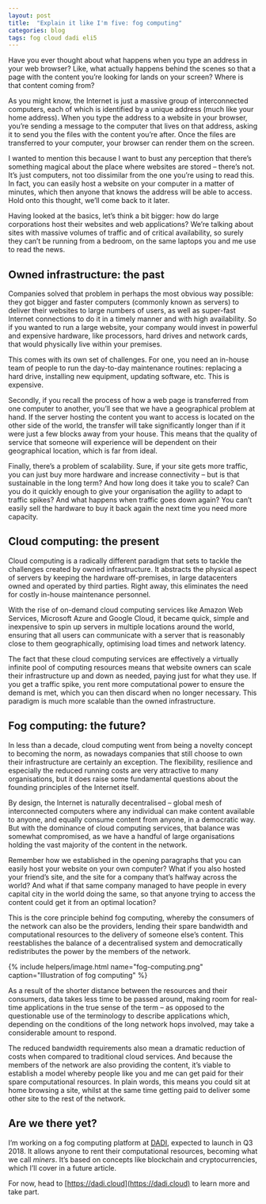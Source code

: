 ```yaml
---
layout: post
title:  "Explain it like I'm five: fog computing"
categories: blog
tags: fog cloud dadi eli5
---
```

Have you ever thought about what happens when you type an address in your web browser? Like, what actually happens behind the scenes so that a page with the content you’re looking for lands on your screen? Where is that content coming from?

As you might know, the Internet is just a massive group of interconnected computers, each of which is identified by a unique address (much like your home address). When you type the address to a website in your browser, you’re sending a message to the computer that lives on that address, asking it to send you the files with the content you’re after.<!--more--> Once the files are transferred to your computer, your browser can render them on the screen.

I wanted to mention this because I want to bust any perception that there’s something magical about the place where websites are stored – there’s not. It’s just computers, not too dissimilar from the one you’re using to read this. In fact, you can easily host a website on your computer in a matter of minutes, which then anyone that knows the address will be able to access. Hold onto this thought, we’ll come back to it later.

Having looked at the basics, let’s think a bit bigger: how do large corporations host their websites and web applications? We’re talking about sites with massive volumes of traffic and of critical availability, so surely they can’t be running from a bedroom, on the same laptops you and me use to read the news.

## Owned infrastructure: the past

Companies solved that problem in perhaps the most obvious way possible: they got bigger and faster computers (commonly known as servers) to deliver their websites to large numbers of users, as well as super-fast Internet connections to do it in a timely manner and with high availability. So if you wanted to run a large website, your company would invest in powerful and expensive hardware, like processors, hard drives and network cards, that would physically live within your premises.

This comes with its own set of challenges. For one, you need an in-house team of people to run the day-to-day maintenance routines: replacing a hard drive, installing new equipment, updating software, etc. This is expensive.

Secondly, if you recall the process of how a web page is transferred from one computer to another, you’ll see that we have a geographical problem at hand. If the server hosting the content you want to access is located on the other side of the world, the transfer will take significantly longer than if it were just a few blocks away from your house. This means that the quality of service that someone will experience will be dependent on their geographical location, which is far from ideal. 

Finally, there’s a problem of scalability. Sure, if your site gets more traffic, you can just buy more hardware and increase connectivity – but is that sustainable in the long term? And how long does it take you to scale? Can you do it quickly enough to give your organisation the agility to adapt to traffic spikes? And what happens when traffic goes down again? You can’t easily sell the hardware to buy it back again the next time you need more capacity.

## Cloud computing: the present

Cloud computing is a radically different paradigm that sets to tackle the challenges created by owned infrastructure. It abstracts the physical aspect of servers by keeping the hardware off-premises, in large datacenters owned and operated by third parties. Right away, this eliminates the need for costly in-house maintenance personnel.

With the rise of on-demand cloud computing services like Amazon Web Services, Microsoft Azure and Google Cloud, it became quick, simple and inexpensive to spin up servers in multiple locations around the world, ensuring that all users can communicate with a server that is reasonably close to them geographically, optimising load times and network latency.

The fact that these cloud computing services are effectively a virtually infinite pool of computing resources means that website owners can scale their infrastructure up and down as needed, paying just for what they use. If you get a traffic spike, you rent more computational power to ensure the demand is met, which you can then discard when no longer necessary. This paradigm is much more scalable than the owned infrastructure.

## Fog computing: the future?

In less than a decade, cloud computing went from being a novelty concept to becoming the norm, as nowadays companies that still choose to own their infrastructure are certainly an exception. The flexibility, resilience and especially the reduced running costs are very attractive to many organisations, but it does raise some fundamental questions about the founding principles of the Internet itself.

By design, the Internet is naturally decentralised – global mesh of interconnected computers where any individual can make content available to anyone, and equally consume content from anyone, in a democratic way. But with the dominance of cloud computing services, that balance was somewhat compromised, as we have a handful of large organisations holding the vast majority of the content in the network.

Remember how we established in the opening paragraphs that you can easily host your website on your own computer? What if you also hosted your friend’s site, and the site for a company that’s halfway across the world? And what if that same company managed to have people in every capital city in the world doing the same, so that anyone trying to access the content could get it from an optimal location?

This is the core principle behind fog computing, whereby the consumers of the network can also be the providers, lending their spare bandwidth and computational resources to the delivery of someone else’s content. This reestablishes the balance of a decentralised system and democratically redistributes the power by the members of the network.

{% include helpers/image.html name="fog-computing.png" caption="Illustration of fog computing" %}

As a result of the shorter distance between the resources and their consumers, data takes less time to be passed around, making room for real-time applications in the true sense of the term – as opposed to the questionable use of the terminology to describe applications which, depending on the conditions of the long network hops involved, may take a considerable amount to respond. 

The reduced bandwidth requirements also mean a dramatic reduction of costs when compared to traditional cloud services. And because the members of the network are also providing the content, it’s viable to establish a model whereby people like you and me can get paid for their spare computational resources. In plain words, this means you could sit at home browsing a site, whilst at the same time getting paid to deliver some other site to the rest of the network. 

## Are we there yet?

I’m working on a fog computing platform at [DADI](https://dadi.cloud), expected to launch in Q3 2018. It allows anyone to rent their computational resources, becoming what we call *miners*. It’s based on concepts like blockchain and cryptocurrencies, which I’ll cover in a future article. 

For now, head to [https://dadi.cloud](https://dadi.cloud) to learn more and take part. <!--tomb-->